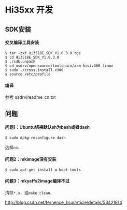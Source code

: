# Hi35xx 开发

## SDK安装

#### 交叉编译工具安装

```
$ tar -zxf Hi3518E_SDK_V1.0.3.0.tgz
$ cd Hi3518E_SDK_V1.0.3.0
$ ./sdk.unpack
$ cd osdrv/opensource/toolchain/arm-hisiv300-linux
$ sudo ./cross.install.v300
$ source /etc/profile
```

#### 编译

参考 osdrv/readme_cn.txt

## 问题

#### 问题1：Ubuntu切换默认sh为bash或者dash

```
$ sudo dpkg-reconfigure dash
```

选择`no`.

#### 问题2：mkimage没有安装

```
$ sudo apt-get install u-boot-tools
```

#### 问题3：mkyaffs2image编译不过

清除`*.o`，或`make clean`.

<http://blog.csdn.net/ternence_hsu/article/details/53421814>
